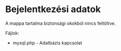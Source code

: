 # Bejelentkezési adatok

A mappa tartalma biztonsági okokból nincs feltöltve.

Fájlok:
* mysql.php - Adatbázis kapcsolat